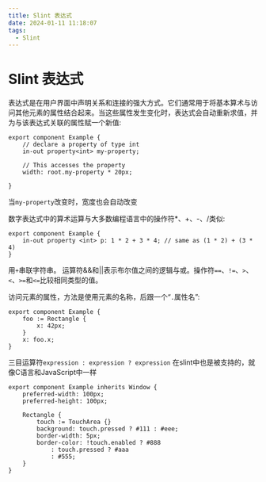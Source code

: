 ```yaml
---
title: Slint 表达式
date: 2024-01-11 11:18:07
tags:
  - Slint
---
```

# Slint 表达式
表达式是在用户界面中声明关系和连接的强大方式。它们通常用于将基本算术与访问其他元素的属性结合起来。当这些属性发生变化时，表达式会自动重新求值，并为与该表达式关联的属性赋一个新值:
```Slint
export component Example {
    // declare a property of type int
    in-out property<int> my-property;

    // This accesses the property
    width: root.my-property * 20px;

}
```
当`my-property`改变时，宽度也会自动改变

数字表达式中的算术运算与大多数编程语言中的操作符*、+、-、/类似:
```Slint
export component Example {
    in-out property <int> p: 1 * 2 + 3 * 4; // same as (1 * 2) + (3 * 4)
}
```

用`+`串联字符串。
运算符&&和||表示布尔值之间的逻辑与或。操作符`==`、`!=`、`>`、`<`、`>=`和`<=`比较相同类型的值。

访问元素的属性，方法是使用元素的名称，后跟一个“`.`属性名”:
```Slint
export component Example {
    foo := Rectangle {
        x: 42px;
    }
    x: foo.x;
}
```

三目运算符`expression : expression ? expression` 在slint中也是被支持的，就像C语言和JavaScript中一样
```Slint
export component Example inherits Window {
    preferred-width: 100px;
    preferred-height: 100px;

    Rectangle {
        touch := TouchArea {}
        background: touch.pressed ? #111 : #eee;
        border-width: 5px;
        border-color: !touch.enabled ? #888
            : touch.pressed ? #aaa
            : #555;
    }
}
```
